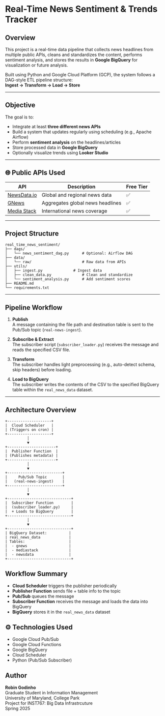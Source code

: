 
# Real-Time News Sentiment & Trends Tracker

## Overview

This project is a real-time data pipeline that collects news headlines from multiple public APIs, cleans and standardizes the content, performs sentiment analysis, and stores the results in **Google BigQuery** for visualization or future analysis.

Built using Python and Google Cloud Platform (GCP), the system follows a DAG-style ETL pipeline structure:  
**Ingest → Transform → Load → Store**

---

## Objective

The goal is to:
- Integrate at least **three different news APIs**
- Build a system that updates regularly using scheduling (e.g., Apache Airflow)
- Perform **sentiment analysis** on the headlines/articles
- Store processed data in **Google BigQuery**
- Optionally visualize trends using **Looker Studio**

---

## 🌐 Public APIs Used

| API          | Description                                  | Free Tier |
|--------------|----------------------------------------------|-----------|
| [NewsData.io](https://newsdata.io/) | Global and regional news data              | ✅ |
| [GNews](https://gnews.io/)          | Aggregates global news headlines           | ✅ |
| [Media Stack](https://mediastack.com/) | International news coverage| ✅ |

---

## Project Structure

```
real_time_news_sentiment/
├── dags/
│   └── news_sentiment_dag.py      # Optional: Airflow DAG
├── data/
│   └── raw/                       # Raw data from APIs
├── utils/
│   ├── ingest.py              # Ingest data
│   ├── clean_data.py              # Clean and standardize
│   └── sentiment_analysis.py      # Add sentiment scores
├── README.md
└── requirements.txt
```

---

## Pipeline Workflow

1. **Publish**  
   A message containing the file path and destination table is sent to the Pub/Sub topic (`real-news-ingest`).

2. **Subscribe & Extract**  
   The subscriber script (`subscriber_loader.py`) receives the message and reads the specified CSV file.

3. **Transform**  
   The subscriber handles light preprocessing (e.g., auto-detect schema, skip headers) before loading.

4. **Load to BigQuery**  
   The subscriber writes the contents of the CSV to the specified BigQuery table within the `real_news_data` dataset.

---

## Architecture Overview

```
+--------------------+
|  Cloud Scheduler   |
| (Triggers on cron) |
+--------------------+
          │
          ▼
+----------------------+
|  Publisher Function  |
| (Publishes metadata) |
+----------------------+
          │
          ▼
+-------------------------+
|     Pub/Sub Topic       |
|   (real-news-ingest)    |
+-------------------------+
          │
          ▼
+-----------------------------+
|  Subscriber Function        |
|  (subscriber_loader.py)     |
|  + Loads to BigQuery        |
+-----------------------------+
          │
          ▼
+-----------------------------+
| BigQuery Dataset:          |
| real_news_data             |
| Tables:                    |
|  - gnews                   |
|  - mediastack              |
|  - newsdata                |
+-----------------------------+
```

## Workflow Summary

- **Cloud Scheduler** triggers the publisher periodically  
- **Publisher Function** sends file + table info to the topic  
- **Pub/Sub** queues the message  
- **Subscriber Function** receives the message and loads the data into BigQuery  
- **BigQuery** stores it in the `real_news_data` dataset

## ⚙️ Technologies Used

- Google Cloud Pub/Sub  
- Google Cloud Functions  
- Google BigQuery  
- Cloud Scheduler  
- Python (Pub/Sub Subscriber)
                        
## Author

**Robin Godinho**  
Graduate Student in Information Management  
University of Maryland, College Park  
Project for INST767: Big Data Infrastrcuture  
Spring 2025
